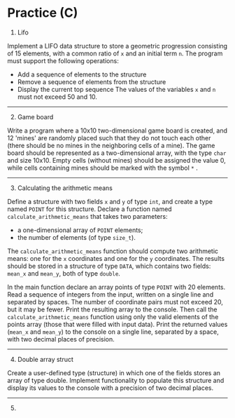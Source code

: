 # Practice (C)

1. Lifo

Implement a LIFO data structure to store a geometric progression consisting of 15 elements, with a common ratio of `x` and an initial term `n`.
The program must support the following operations:
- Add a sequence of elements to the structure
- Remove a sequence of elements from the structure
- Display the current top sequence
The values of the variables `x` and `n` must not exceed 50 and 10.
__________________________________________________________

2. Game board

Write a program where a 10x10 two-dimensional game board is created, and 12 'mines' are randomly placed such that they do not touch each other (there should be no mines in the neighboring cells of a mine). The game board should be represented as a two-dimensional array, with the type `char` and size 10x10. Empty cells (without mines) should be assigned the value 0, while cells containing mines should be marked with the symbol `*` .
__________________________________________________________

3. Calculating the arithmetic means

Define a structure with two fields `x` and `y` of type `int`, and create a type named `POINT` for this structure.
Declare a function named `calculate_arithmetic_means` that takes two parameters:
- a one-dimensional array of `POINT` elements;
- the number of elements (of type `size_t`).

The `calculate_arithmetic_means` function should compute two arithmetic means: one for the `x` coordinates and one for the `y` coordinates. The results should be stored in a structure of type `DATA`, which contains two fields: `mean_x` and `mean_y`, both of type `double`.

In the main function declare an array points of type `POINT` with 20 elements. Read a sequence of integers from the input, written on a single line and separated by spaces. The number of coordinate pairs must not exceed 20, but it may be fewer.
Print the resulting array to the console. Then call the `calculate_arithmetic_means` function using only the valid elements of the points array (those that were filled with input data). Print the returned values (`mean_x` and `mean_y`) to the console on a single line, separated by a space, with two decimal places of precision.
__________________________________________________________

4. Double array struct

Create a user-defined type (structure) in which one of the fields stores an array of type double. Implement functionality to populate this structure and display its values to the console with a precision of two decimal places.
__________________________________________________________

5. 
